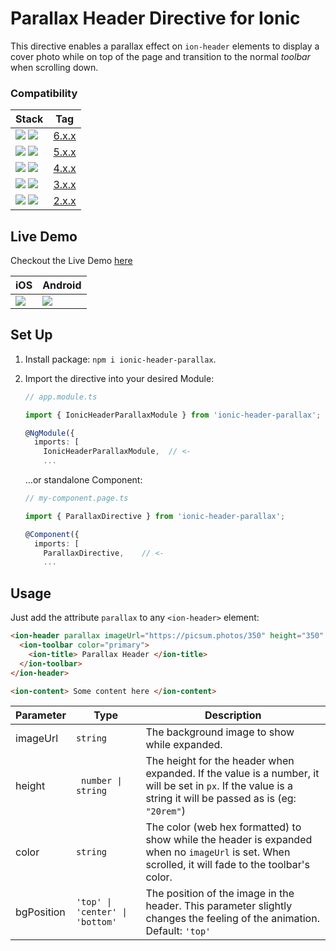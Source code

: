 # Parallax Header Directive for Ionic

This directive enables a parallax effect on `ion-header` elements to display a cover photo while on top of the page and transition to the normal *toolbar* when scrolling down.

### Compatibility

| Stack                                                                                                          | Tag                                                                             |
| -------------------------------------------------------------------------------------------------------------- | ------------------------------------------------------------------------------- |
| ![](https://img.shields.io/badge/-v8-white?logo=ionic) ![](https://img.shields.io/badge/-v16-red?logo=angular) | [6.x.x](https://www.npmjs.com/package/ionic-header-parallax?activeTab=versions) |
| ![](https://img.shields.io/badge/-v7-white?logo=ionic) ![](https://img.shields.io/badge/-v14-red?logo=angular) | [5.x.x](https://www.npmjs.com/package/ionic-header-parallax?activeTab=versions) |
| ![](https://img.shields.io/badge/-v6-white?logo=ionic) ![](https://img.shields.io/badge/-v13-red?logo=angular) | [4.x.x](https://www.npmjs.com/package/ionic-header-parallax?activeTab=versions) |
| ![](https://img.shields.io/badge/-v5-white?logo=ionic) ![](https://img.shields.io/badge/-v12-red?logo=angular) | [3.x.x](https://www.npmjs.com/package/ionic-header-parallax?activeTab=versions) |
| ![](https://img.shields.io/badge/-v4-white?logo=ionic) ![](https://img.shields.io/badge/-v8-red?logo=angular)  | [2.x.x](https://www.npmjs.com/package/ionic-header-parallax?activeTab=versions) |

## Live Demo

Checkout the Live Demo [here](https://raschidjfr.github.io/ionic-header-parallax)

| iOS                                                                                       | Android                                                                                       |
| ----------------------------------------------------------------------------------------- | --------------------------------------------------------------------------------------------- |
| ![](https://raw.githubusercontent.com/raschidJFR/ionic-header-parallax/5.0.0/img/ios.gif) | ![](https://raw.githubusercontent.com/raschidJFR/ionic-header-parallax/5.0.0/img/android.gif) |

## Set Up
1. Install package: `npm i ionic-header-parallax`.
2. Import the directive into your desired Module:

    ```ts
    // app.module.ts
    
    import { IonicHeaderParallaxModule } from 'ionic-header-parallax';

    @NgModule({
      imports: [
        IonicHeaderParallaxModule,  // <-
        ...
    ```
    …or standalone Component:
    ```ts
    // my-component.page.ts

    import { ParallaxDirective } from 'ionic-header-parallax';

    @Component({
      imports: [
        ParallaxDirective,    // <-
        ...
    ```

## Usage

Just add the attribute `parallax` to any `<ion-header>` element:

```html
<ion-header parallax imageUrl="https://picsum.photos/350" height="350" bgPosition="top">
  <ion-toolbar color="primary">
    <ion-title> Parallax Header </ion-title>
  </ion-toolbar>
</ion-header>

<ion-content> Some content here </ion-content>
```

| Parameter  | Type                            | Description                                                                                                                                                 |
| ---------- | ------------------------------- | ----------------------------------------------------------------------------------------------------------------------------------------------------------- |
| imageUrl   | `string`                        | The background image to show while expanded.                                                                                                                |
| height     | ` number \| string`             | The height for the header when expanded. If the value is a number, it will be set in `px`. If the value is a string it will be passed as is (eg: `"20rem"`) |
| color      | `string`                        | The color (web hex formatted) to show while the header is expanded when no `imageUrl` is set. When scrolled, it will fade to the toolbar's color.           |
| bgPosition | `'top' \| 'center' \| 'bottom'` | The position of the image in the header. This parameter slightly changes the feeling of the animation. Default: `'top'`                                     |

